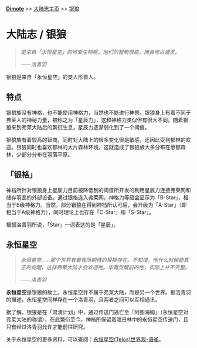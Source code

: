 **[Dimote](https://dimote.top)** >> [大陆志主页](index.md) >> [银狼](yinlang.md)

# 大陆志 / 银狼

> *是来自「永恒星空」的可爱生物呢。他们的智商很高，而且可以通灵。*
>
> ——*洛青羽*

银狼是来自「永恒星空」的类人形兽人。

## 特点

银狼族没有神格，也不能使用神格力，当然也不能进行神祭。银狼身上有着不同于弗莱人的神秘力量，被称之为「星辰力」，这和神格力类似但有很大不同。随着银狼来到弗莱大陆后的繁衍生息，星辰力逐渐弱化到了一个阈值。

银狼族有着较高的智商，同时对大陆上的很多变化很是敏感，还因此受到郁林的欢迎。银狼同时也喜欢郁林的大片森林环境，这就造成了银狼族大多分布在葱郁森林，少部分分布在羽落平原。

## 「银格」

神档所针对银狼身上星辰力目前被降低到的阈值所开发的利用星辰力连接弗莱网和储存羽晶的外部设备。通过银格连入弗莱网，神格力等级会显示为「B-Star」，相当于B级神格力。当然，部分银狼在得到神档所认可后，会升级为「A-Star」（即相当于A级神格力），同时理论上也存在「C-Star」和「S-Star」。

根据洛青羽所说，「Star」一词表达的是「星辰」。

## 永恒星空

> *永恒星空……那个世界有着我所期待的银狼存在。不知道，他什么时候能真正的觉醒，这样弗莱大陆才会欢迎他。毕竟觉醒前的他，实际上并不完整。*
>
> ——*洛青羽*

**永恒星空**是银狼的故土。永恒星空并不属于弗莱大陆，而是另一个世界。据洛青羽的描述，永恒星空同样存在一个洛青羽，且两者之间可以互相通讯。

据了解，银狼是在「肃清计划」中，通过传送门逃亡至「阿图海姆」（永恒星空对弗莱大陆的称谓），在此繁衍至今。神档所保留着暗日林中的永恒星空传送门，且只有经过洛青羽允许才能前往研究。

关于永恒星空的更多资料，可以查阅：[永恒星空(Telos)世界观-语雀](https://www.yuque.com/ldxiaodi/hz7rhi)。
